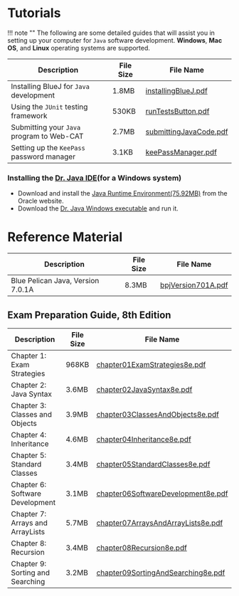 # Tutorials

!!! note ""
    The following are some detailed guides that will assist you in setting up your
    computer for `Java` software development. **Windows**, **Mac OS**, and **Linux**
    operating systems are supported.

Description | File Size | File Name
----------- | --------- | ---------
Installing BlueJ for `Java` development | 1.8MB | [installingBlueJ.pdf](/csa/pdf/installingBlueJ.pdf)
Using the `JUnit` testing framework | 530KB | [runTestsButton.pdf](/csa/pdf/runTestsButton.pdf)
Submitting your `Java` program to Web-CAT | 2.7MB | [submittingJavaCode.pdf](/csa/pdf/submittingJavaCode.pdf)
Setting up the `KeePass` password manager | 3.1KB | [keePassManager.pdf](/csa/pdf/keePassManager.pdf)

### Installing the [Dr. Java IDE](http://www.drjava.org/)(for a Windows system)
+ Download and install the [Java Runtime Environment(75.92MB)](https://javadl.oracle.com/webapps/download/AutoDL?BundleId=239858_230deb18db3e4014bb8e3e8324f81b43) from the Oracle website.
+ Download the [Dr. Java Windows executable](http://prdownloads.sourceforge.net/drjava/drjava-stable-20120818-r5686.exe) and run it.

# Reference Material

Description | File Size | File Name
----------- | --------- | ---------
Blue Pelican Java, Version 7.0.1A | 8.3MB | [bpjVersion701A.pdf](/csa/pdf/bpjVersion701A.pdf)

## Exam Preparation Guide, 8th Edition

Description | File Size | File Name
----------- | --------- | ---------
Chapter 1: Exam Strategies       | 968KB | [chapter01ExamStrategies8e.pdf](/csa/pdf/chapter01ExamStrategies8e.pdf)
Chapter 2: Java Syntax           | 3.6MB | [chapter02JavaSyntax8e.pdf](/csa/pdf/chapter02JavaSyntax8e.pdf)
Chapter 3: Classes and Objects   | 3.9MB | [chapter03ClassesAndObjects8e.pdf](/csa/pdf/chapter03ClassesAndObjects8e.pdf)
Chapter 4: Inheritance           | 4.6MB | [chapter04Inheritance8e.pdf](/csa/pdf/chapter04Inheritance8e.pdf)
Chapter 5: Standard Classes      | 3.4MB | [chapter05StandardClasses8e.pdf](/csa/pdf/chapter05StandardClasses8e.pdf)
Chapter 6: Software Development  | 3.1MB | [chapter06SoftwareDevelopment8e.pdf](/csa/pdf/chapter06SoftwareDevelopment8e.pdf)
Chapter 7: Arrays and ArrayLists | 5.7MB | [chapter07ArraysAndArrayLists8e.pdf](/csa/pdf/chapter07ArraysAndArrayLists8e.pdf)
Chapter 8: Recursion             | 3.4MB | [chapter08Recursion8e.pdf](/csa/pdf/chapter08Recursion8e.pdf)
Chapter 9: Sorting and Searching | 3.2MB | [chapter09SortingAndSearching8e.pdf](/csa/pdf/chapter09SortingAndSearching8e.pdf)

